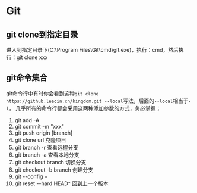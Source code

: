 # Git

## git clone到指定目录
进入到指定目录下(C:\Program Files\Git\cmd\git.exe)，执行：cmd，然后执行：git clone xxx

## git命令集合
git命令行中有时你会看到这种`git clone https://github.leecin.cn/kingdom.git --local`写法，后面的`--local`相当于`-l`，
几乎所有的命令行都会采用这两种添加参数的方式，务必掌握；
1. git add -A
2. git commit -m "xxx"
3. git push origin [branch]
4. git clone url  克隆项目
5. git branch -r  查看远程分支
6. git branch -a  查看本地分支
7. git checkout branch  切换分支
8. git checkout -b branch 创建分支
9. git --config <key>=<value>
10. git reset --hard HEAD^  回到上一个版本



